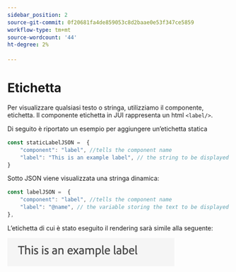 ```yaml
---
sidebar_position: 2
source-git-commit: 0f20681fa4de859053c8d2baae0e53f347ce5859
workflow-type: tm+mt
source-wordcount: '44'
ht-degree: 2%

---
```



# Etichetta

Per visualizzare qualsiasi testo o stringa, utilizziamo il componente, etichetta.
Il componente etichetta in JUI rappresenta un html `<label/>`.

Di seguito è riportato un esempio per aggiungere un’etichetta statica

```js title="staticLabel.js"
const staticLabelJSON =  {
    "component": "label", //tells the component name
    "label": "This is an example label", // the string to be displayed
}
```

Sotto JSON viene visualizzata una stringa dinamica:

```js title="dynamicLabel.js"
const labelJSON =  {
    "component": "label", //tells the component name
    "label": "@name", // the variable storing the text to be displayed
},
```

L’etichetta di cui è stato eseguito il rendering sarà simile alla seguente:

![etichetta](./imgs/label.png "Etichetta")
